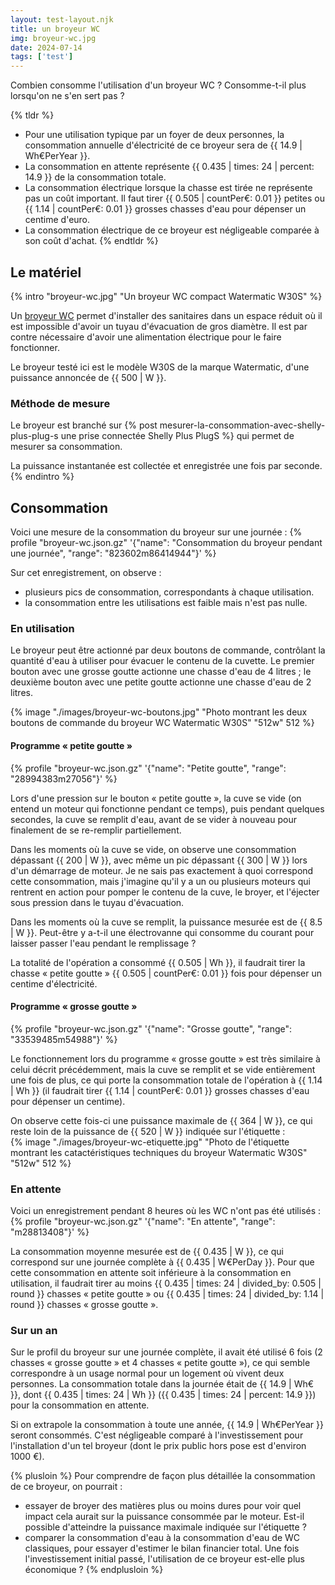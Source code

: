 ```yaml
---
layout: test-layout.njk 
title: un broyeur WC
img: broyeur-wc.jpg
date: 2024-07-14
tags: ['test']
---
```


Combien consomme l'utilisation d'un broyeur WC ? Consomme-t-il plus lorsqu'on ne s'en sert pas ?
<!-- excerpt -->

{% tldr %}
- Pour une utilisation typique par un foyer de deux personnes, la consommation annuelle d'électricité de ce broyeur sera de {{ 14.9 | Wh€PerYear }}.
- La consommation en attente représente {{ 0.435 | times: 24 | percent: 14.9 }} de la consommation totale.
- La consommation électrique lorsque la chasse est tirée ne représente pas un coût important. Il faut tirer {{ 0.505 | countPer€: 0.01 }} petites ou {{ 1.14 | countPer€: 0.01 }} grosses chasses d'eau pour dépenser un centime d'euro.
- La consommation électrique de ce broyeur est négligeable comparée à son coût d'achat.
{% endtldr %}

## Le matériel
{% intro "broyeur-wc.jpg" "Un broyeur WC compact Watermatic W30S" %}

Un [broyeur WC](https://fr.wiktionary.org/wiki/sanibroyeur) permet d'installer des sanitaires dans un espace réduit où il est impossible d'avoir un tuyau d'évacuation de gros diamètre. Il est par contre nécessaire d'avoir une alimentation électrique pour le faire fonctionner.

Le broyeur testé ici est le modèle W30S de la marque Watermatic, d'une puissance annoncée de {{ 500 | W }}.

### Méthode de mesure

Le broyeur est branché sur {% post mesurer-la-consommation-avec-shelly-plus-plug-s une prise connectée Shelly Plus PlugS %} qui permet de mesurer sa consommation.

La puissance instantanée est collectée et enregistrée une fois par seconde.
{% endintro %}

## Consommation

Voici une mesure de la consommation du broyeur sur une journée :
{% profile "broyeur-wc.json.gz" '{"name": "Consommation du broyeur pendant une journée", "range": "823602m86414944"}' %}

Sur cet enregistrement, on observe :
- plusieurs pics de consommation, correspondants à chaque utilisation.
- la consommation entre les utilisations est faible mais n'est pas nulle.

### En utilisation

Le broyeur peut être actionné par deux boutons de commande, contrôlant la quantité d'eau à utiliser pour évacuer le contenu de la cuvette. Le premier bouton avec une grosse goutte actionne une chasse d'eau de 4 litres ; le deuxième bouton avec une petite goutte actionne une chasse d'eau de 2 litres.

{% image "./images/broyeur-wc-boutons.jpg" "Photo montrant les deux boutons de commande du broyeur WC Watermatic W30S" "512w" 512 %}  

#### Programme « petite goutte »
{% profile "broyeur-wc.json.gz" '{"name": "Petite goutte", "range": "28994383m27056"}' %}

Lors d'une pression sur le bouton « petite goutte », la cuve se vide (on entend un moteur qui fonctionne pendant ce temps), puis pendant quelques secondes, la cuve se remplit d'eau, avant de se vider à nouveau pour finalement de se re-remplir partiellement.

Dans les moments où la cuve se vide, on observe une consommation dépassant {{ 200 | W }}, avec même un pic dépassant {{ 300 | W }} lors d'un démarrage de moteur. Je ne sais pas exactement à quoi correspond cette consommation, mais j'imagine qu'il y a un ou plusieurs moteurs qui rentrent en action pour pomper le contenu de la cuve, le broyer, et l'éjecter sous pression dans le tuyau d'évacuation.

Dans les moments où la cuve se remplit, la puissance mesurée est de {{ 8.5 | W }}. Peut-être y a-t-il une électrovanne qui consomme du courant pour laisser passer l'eau pendant le remplissage ?

La totalité de l'opération a consommé {{ 0.505 | Wh }}, il faudrait tirer la chasse « petite goutte » {{ 0.505 | countPer€: 0.01 }} fois pour dépenser un centime d'électricité.

#### Programme « grosse goutte »
{% profile "broyeur-wc.json.gz" '{"name": "Grosse goutte", "range": "33539485m54988"}' %}

Le fonctionnement lors du programme « grosse goutte » est très similaire à celui décrit précédemment, mais la cuve se remplit et se vide entièrement une fois de plus, ce qui porte la consommation totale de l'opération à {{ 1.14 | Wh }} (il faudrait tirer {{ 1.14 | countPer€: 0.01 }} grosses chasses d'eau pour dépenser un centime).

On observe cette fois-ci une puissance maximale de {{ 364 | W }}, ce qui reste loin de la puissance de {{ 520 | W }} indiquée sur l'étiquette :  
{% image "./images/broyeur-wc-etiquette.jpg" "Photo de l'étiquette montrant les catactéristiques techniques du broyeur Watermatic W30S" "512w" 512 %}  

### En attente

Voici un enregistrement pendant 8 heures où les WC n'ont pas été utilisés :
{% profile "broyeur-wc.json.gz" '{"name": "En attente", "range": "m28813408"}' %}

La consommation moyenne mesurée est de {{ 0.435 | W }}, ce qui correspond sur une journée complète à {{ 0.435 | W€PerDay }}. Pour que cette consommation  en attente soit inférieure à la consommation en utilisation, il faudrait tirer au moins {{ 0.435 | times: 24 | divided_by: 0.505 | round }} chasses « petite goutte » ou {{ 0.435 | times: 24 | divided_by: 1.14 | round }} chasses « grosse goutte ».

### Sur un an

Sur le profil du broyeur sur une journée complète, il avait été utilisé 6 fois (2 chasses « grosse goutte » et 4 chasses « petite goutte »), ce qui semble correspondre à un usage normal pour un logement où vivent deux personnes. La consommation totale dans la journée était de {{ 14.9 | Wh€ }}, dont {{ 0.435 | times: 24 | Wh }} ({{ 0.435 | times: 24 | percent: 14.9 }}) pour la consommation en attente.

Si on extrapole la consommation à toute une année, {{ 14.9 | Wh€PerYear }} seront consommés. C'est négligeable comparé à l'investissement pour l'installation d'un tel broyeur (dont le prix public hors pose est d'environ 1000 €).

{% plusloin %}
Pour comprendre de façon plus détaillée la consommation de ce broyeur, on pourrait :
- essayer de broyer des matières plus ou moins dures pour voir quel impact cela aurait sur la puissance consommée par le moteur. Est-il possible d'atteindre la puissance maximale indiquée sur l'étiquette ?
- comparer la consommation d'eau à la consommation d'eau de WC classiques, pour essayer d'estimer le bilan financier total. Une fois l'investissement initial passé, l'utilisation de ce broyeur est-elle plus économique ?
{% endplusloin %}
